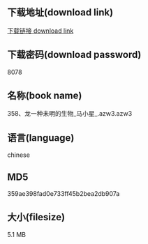 ## 下载地址(download link)
[下载链接 download link](https://voluble-croquembouche-d321dc.netlify.app/?s=358%E3%80%81%E9%BE%99%E4%B8%80%E7%A7%8D%E6%9C%AA%E6%98%8E%E7%9A%84%E7%94%9F%E7%89%A9_%E9%A9%AC%E5%B0%8F%E6%98%9F_.azw3)

## 下载密码(download password)
8078

## 名称(book name)
358、龙一种未明的生物_马小星_.azw3.azw3

## 语言(language)
chinese

## MD5
359ae398fad0e733ff45b2bea2db907a

## 大小(filesize)
5.1 MB
